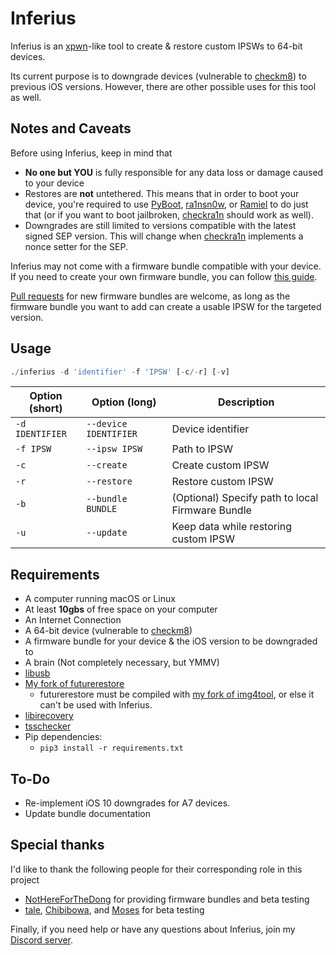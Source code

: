 # Inferius
Inferius is an [xpwn](https://github.com/m1stadev/xpwn)-like tool to create & restore custom IPSWs to 64-bit devices.

Its current purpose is to downgrade devices (vulnerable to [checkm8](https://github.com/axi0mX/ipwndfu)) to previous iOS versions. However, there are other possible uses for this tool as well.

## Notes and Caveats
Before using Inferius, keep in mind that
- **No one but YOU** is fully responsible for any data loss or damage caused to your device
- Restores are **not** untethered. This means that in order to boot your device, you're required to use [PyBoot](https://github.com/MatthewPierson/PyBoot), [ra1nsn0w](https://github.com/tihmstar/ra1nsn0w), or [Ramiel](https://ramiel.app/) to do just that (or if you want to boot jailbroken, [checkra1n](https://checkra.i/n) should work as well).
- Downgrades are still limited to versions compatible with the latest signed SEP version. This will change when [checkra1n](https://checkra.in/) implements a nonce setter for the SEP.

Inferius may not come with a firmware bundle compatible with your device. If you need to create your own firmware bundle, you can follow [this guide](https://github.com/m1stadev/Inferius/wiki/Creating-your-own-Firmware-Bundles).

[Pull requests](https://github.com/m1stadev/inferius-ext/compare) for new firmware bundles are welcome, as long as the firmware bundle you want to add can create a usable IPSW for the targeted version.

## Usage
```py
./inferius -d 'identifier' -f 'IPSW' [-c/-r] [-v]
```

| Option (short) | Option (long) | Description |
|----------------|---------------|-------------|
| `-d IDENTIFIER` | `--device IDENTIFIER` | Device identifier |
| `-f IPSW` | `--ipsw IPSW` | Path to IPSW |
| `-c` | `--create` | Create custom IPSW |
| `-r` | `--restore` | Restore custom IPSW |
| `-b` | `--bundle BUNDLE` | (Optional) Specify path to local Firmware Bundle |
| `-u` | `--update` | Keep data while restoring custom IPSW |

## Requirements
- A computer running macOS or Linux
- At least **10gbs** of free space on your computer
- An Internet Connection
- A 64-bit device (vulnerable to [checkm8](https://github.com/axi0mX/ipwndfu))
- A firmware bundle for your device & the iOS version to be downgraded to
- A brain (Not completely necessary, but YMMV)
- [libusb](https://libusb.info/)
- [My fork of futurerestore](https://github.com/m1stadev/futurerestore)
    - futurerestore must be compiled with [my fork of img4tool](https://github.com/m1stadev/img4tool), or else it can't be used with Inferius.
- [libirecovery](https://github.com/libimobiledevice/libirecovery)
- [tsschecker](https://github.com/1Conan/tsschecker)
- Pip dependencies:
    - `pip3 install -r requirements.txt`

## To-Do
- Re-implement iOS 10 downgrades for A7 devices.
- Update bundle documentation

## Special thanks
I'd like to thank the following people for their corresponding role in this project
- [NotHereForTheDong](https://github.com/NotHereForTheDong) for providing firmware bundles and beta testing
- [tale](https://twitter.com/aarnavtale), [Chibibowa](https://twitter.com/Chibibowa), and [Moses](https://twitter.com/MosesBuckwalter) for beta testing

Finally, if you need help or have any questions about Inferius, join my [Discord server](https://m1sta.xyz/discord).
